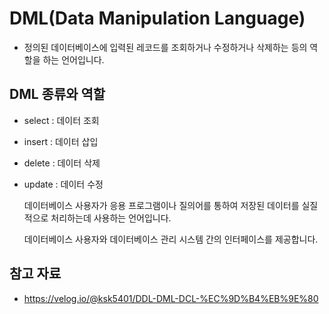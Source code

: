 # DML(Data Manipulation Language)
- 정의된 데이터베이스에 입력된 레코드를 조회하거나 수정하거나 삭제하는 등의 역할을 하는 언어입니다.

## DML 종류와 역할
- select : 데이터 조회
- insert : 데이터 삽입
- delete : 데이터 삭제
- update : 데이터 수정

	데이터베이스 사용자가 응용 프로그램이나 질의어를 통하여 저장된 데이터를 실질적으로 처리하는데 사용하는 언어입니다.
	
	데이터베이스 사용자와 데이터베이스 관리 시스템 간의 인터페이스를 제공합니다.

## 참고 자료
- https://velog.io/@ksk5401/DDL-DML-DCL-%EC%9D%B4%EB%9E%80